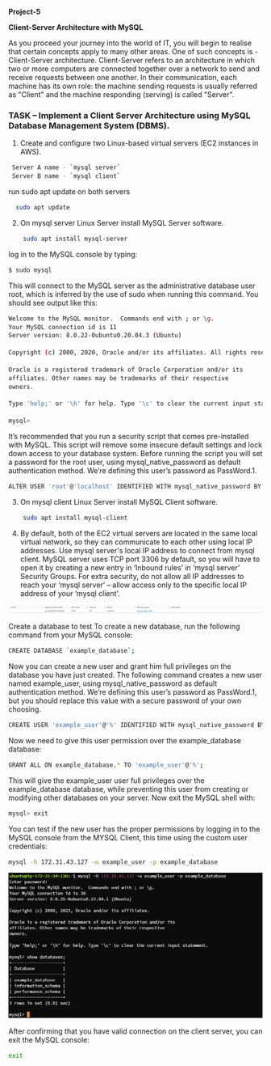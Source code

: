 **Project-5**

**Client-Server Architecture with MySQL**

As you proceed your journey into the world of IT, you will begin to realise that certain concepts apply to many other areas. One of such concepts is -  Client-Server architecture.
Client-Server refers to an architecture in which two or more computers are connected together over a network to send and receive requests between one another.
In their communication, each machine has its own role: the machine sending requests is usually referred as "Client" and the machine responding (serving) is called "Server".


### TASK – Implement a Client Server Architecture using MySQL Database Management System (DBMS).

1.  Create and configure two Linux-based virtual servers (EC2 instances in AWS).

  ```bash
   Server A name - `mysql server`
   Server B name - `mysql client`
```

 run sudo apt update on both servers
```bash
  sudo apt update
```
2.  On mysql server Linux Server install MySQL Server software.
```bash
    sudo apt install mysql-server
```
log in to the MySQL console by typing:
```bash
$ sudo mysql
```
This will connect to the MySQL server as the administrative database user root, which is inferred by the use of sudo when running this command. You should see output like this:

```bash
Welcome to the MySQL monitor.  Commands end with ; or \g.
Your MySQL connection id is 11
Server version: 8.0.22-0ubuntu0.20.04.3 (Ubuntu)

Copyright (c) 2000, 2020, Oracle and/or its affiliates. All rights reserved.

Oracle is a registered trademark of Oracle Corporation and/or its
affiliates. Other names may be trademarks of their respective
owners.

Type 'help;' or '\h' for help. Type '\c' to clear the current input statement.

mysql>
```

It’s recommended that you run a security script that comes pre-installed with MySQL. This script will remove some insecure default settings and lock down access to your database system. Before running the script you will set a password for the root user, using mysql_native_password as default authentication method. We’re defining this user’s password as PassWord.1.
```bash
ALTER USER 'root'@'localhost' IDENTIFIED WITH mysql_native_password BY 'PassWord.1';
```


3.  On mysql client Linux Server install MySQL Client software.

```bash
    sudo apt install mysql-client
```

4.  By default, both of the EC2 virtual servers are located in the same local virtual network, so they can communicate to each other using local IP addresses. Use mysql server's local IP address to connect from mysql client. MySQL server uses TCP port 3306 by default, so you will have to open it by creating a new entry in ‘Inbound rules’ in ‘mysql server’ Security Groups. For extra security, do not allow all IP addresses to reach your ‘mysql server’ – allow access only to the specific local IP address of your ‘mysql client’.

![Opening-port-on-EC2](./Image/POrt.png)

Create a database to test 
To create a new database, run the following command from your MySQL console:

```bash 
CREATE DATABASE `example_database`;
```

Now you can create a new user and grant him full privileges on the database you have just created.
The following command creates a new user named example_user, using mysql_native_password as default authentication method. We’re defining this user’s password as PassWord.1, but you should replace this value with a secure password of your own choosing.

```bash
CREATE USER 'example_user'@'%' IDENTIFIED WITH mysql_native_password BY 'PassWord.1';
```

Now we need to give this user permission over the example_database database:
```bash
GRANT ALL ON example_database.* TO 'example_user'@'%';
```

This will give the example_user user full privileges over the example_database database, while preventing this user from creating or modifying other databases on your server.
Now exit the MySQL shell with:
```bash
mysql> exit
```

You can test if the new user has the proper permissions by logging in to the MySQL console from the MYSQL Client, this time using the custom user credentials:
```bash
mysql -h 172.31.43.127 -u example_user -p example_database
```

![Database](./Image/MYSQLCLient.png)

After confirming that you have valid connection on the client server, you can exit the MySQL console:

```bash
exit
```
